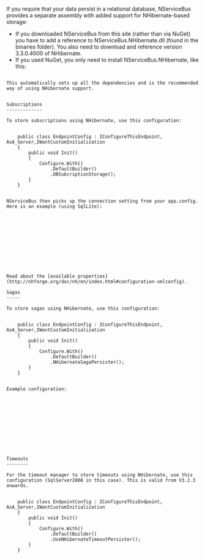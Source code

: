 <!--
title: "Relational Persistence Using NHibernate"
tags: 
-->
If you require that your data persist in a relational database, NServiceBus provides a separate assembly with added support for NHibernate-based storage:

-   If you downloaded NServiceBus from this site (rather than via NuGet)
    you have to add a reference to NServiceBus.NHibernate.dll (found in
    the binaries folder). You also need to download and reference
    version 3.3.0.4000 of NHibernate.
-   If you used NuGet, you only need to install NServiceBus.NHibernate,
    like this:


~~~~ {.brush:csharp; style="margin-left: 40px;"} PM> Install-Package NServiceBus.NHibernate

This automatically sets up all the dependencies and is the recommended way of using NHibernate support.


Subscriptions
-------------

To store subscriptions using NHibernate, use this configuration:


    public class EndpointConfig : IConfigureThisEndpoint, AsA_Server,IWantCustomInitialization
    {
        public void Init()
        {
            Configure.With()
                .DefaultBuilder()
                .DBSubcriptionStorage();
        }
    }


NServiceBus then picks up the connection setting from your app.config. Here is an example (using SqlLite):












Read about the [available properties](http://nhforge.org/doc/nh/en/index.html#configuration-xmlconfig).

Sagas
-----

To store sagas using NHibernate, use this configuration:


    public class EndpointConfig : IConfigureThisEndpoint, AsA_Server,IWantCustomInitialization
    {
        public void Init()
        {
            Configure.With()
                .DefaultBuilder()
                .NHibernateSagaPersister();
        }
    }


Example configuration:












Timeouts
--------

For the timeout manager to store timeouts using NHibernate, use this configuration (SqlServer2008 in this case). This is valid from V3.2.3 onwards.


    public class EndpointConfig : IConfigureThisEndpoint, AsA_Server,IWantCustomInitialization
    {
        public void Init()
        {
            Configure.With()
                .DefaultBuilder()
                .UseNHibernateTimeoutPersister();
        }
    }
















